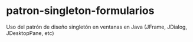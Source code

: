 # patron-singleton-formularios
Uso del patrón de diseño singletón en ventanas en Java (JFrame, JDialog, JDesktopPane, etc)
